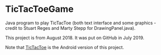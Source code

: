 # TicTacToeGame
 Java program to play TicTacToe (both text interface and some graphics - credit to Stuart Reges and Marty Stepp for DrawingPanel.java).

 This project is from August 2018. It was put on GitHub in July 2019.

 Note that [TicTacToe](https://github.com/dormantleopard7/TicTacToe) is the Android version of this project.

